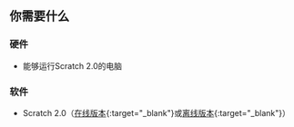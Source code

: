 ## 你需要什么

### 硬件

+ 能够运行Scratch 2.0的电脑

### 软件

+ Scratch 2.0（[在线版本](https://scratch.mit.edu/projects/editor/){:target="_blank"}或[离线版本](https://scratch.mit.edu/scratch2download/){:target="_blank"}）